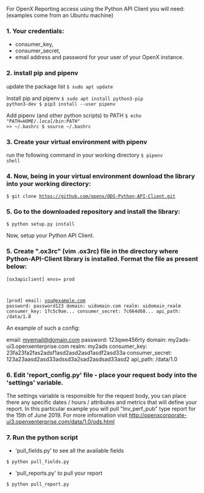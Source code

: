 For OpenX Reporting access using the Python API Client you will need:
(examples come from an Ubuntu machine)

### 1. Your credentials:
- consumer_key,
- consumer_secret,
- email address and password for your user of your OpenX instance.

### 2. install pip and pipenv

 update the package list
<code>$ sudo apt update</code>

Install pip and pipenv
<code>$ sudo apt install python3-pip python3-dev
$ pip3 install --user pipenv</code>

Add pipenv (and other python scripts) to PATH
<code>$ echo "PATH=$HOME/.local/bin:$PATH" >> ~/.bashrc
$ source ~/.bashrc</code>


### 3. Create your virtual environment with pipenv

run the following command in your working directory
<code>$ pipenv shell</code>


### 4. Now, being in your virtual environment download the library into your working directory:

<code>$ git clone https://github.com/openx/ODS-Python-API-Client.git</code>

### 5. Go to the downloaded repository and install the library:

<code>$ python setup.py install</code>

Now, setup your Python API Client.

### 5. Create ".ox3rc" (vim .ox3rc) file in the directory where Python-API-Client library is installed. Format the file as present below:

<code>[ox3apiclient]
envs=
    prod

[prod]
email: you@example.com
password: password123
domain: uidomain.com
realm: uidomain_realm
consumer_key: 1fc5c9ae...
consumer_secret: 7c664d68...
api_path: /data/1.0</code>


An example of such a config:

email: myemail@domain.com
password: 123qwe456rty
domain: my2ads-ui3.openxenterprise.com
realm: my2ads
consumer_key: 23fa23fa2fas2adsf1asd2asd2asd1asdf2asd33a
consumer_secret: 123a23aasd2asd33adssd3a2sad2asdsad33asd2
api_path: /data/1.0


### 6. Edit 'report_config.py' file - place your request body into the 'settings' variable.

The settings variable is responsible for the request body, you can place there any specific dates / hours / attributes and metrics that will define your report. In this particular example you will pull "Inv_perf_pub" type report for the 15th of June 2019. For more information visit http://openxcorporate-ui3.openxenterprise.com/data/1.0/ods.html

### 7. Run the python script
- 'pull_fields.py' to see all the available fields

<code>$ python pull_fields.py</code>

- 'pull_reports.py' to pull your report

<code>$ python pull_report.py</code>
